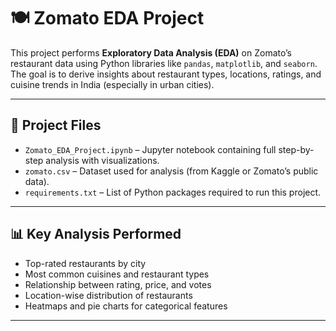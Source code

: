 # 🍽️ Zomato EDA Project

This project performs **Exploratory Data Analysis (EDA)** on Zomato’s restaurant data using Python libraries like `pandas`, `matplotlib`, and `seaborn`. The goal is to derive insights about restaurant types, locations, ratings, and cuisine trends in India (especially in urban cities).

---

## 📂 Project Files

- `Zomato_EDA_Project.ipynb` – Jupyter notebook containing full step-by-step analysis with visualizations.
- `zomato.csv` – Dataset used for analysis (from Kaggle or Zomato’s public data).
- `requirements.txt` – List of Python packages required to run this project.

---

## 📊 Key Analysis Performed

- Top-rated restaurants by city
- Most common cuisines and restaurant types
- Relationship between rating, price, and votes
- Location-wise distribution of restaurants
- Heatmaps and pie charts for categorical features

---

